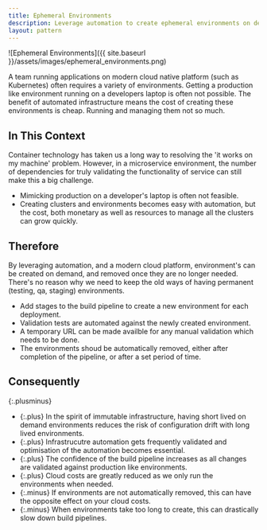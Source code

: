 ```yaml
---
title: Ephemeral Environments
description: Leverage automation to create ephemeral environments on demand
layout: pattern
---
```


![Ephemeral Environments]({{ site.baseurl }}/assets/images/ephemeral_environments.png)

A team running applications on modern cloud native platform (such as Kubernetes) often requires a variety of environments. Getting a production like environment running on a developers laptop is often not possible. The benefit of automated infrastructure means the cost of creating these environments is cheap. Running and managing them not so much.

## In This Context

Container technology has taken us a long way to resolving the 'it works on my machine' problem. However, in a microservice environment, the number of dependencies for truly validating the functionality of service can still make this a big challenge.

- Mimicking production on a developer's laptop is often not feasible.
- Creating clusters and environments becomes easy with automation, but the cost, both monetary as well as resources to manage all the clusters can grow quickly.

## Therefore

By leveraging automation, and a modern cloud platform, environment's can be created on demand, and removed once they are no longer needed. There's no reason why we need to keep the old ways of having permanent (testing, qa, staging) environments.

- Add stages to the build pipeline to create a new environment for each deployment.
- Validation tests are automated against the newly created environment.
- A temporary URL can be made availble for any manual validation which needs to be done.
- The environments shoud be automatically removed, either after completion of the pipeline, or after a set period of time.

## Consequently

{:.plusminus}
- {:.plus} In the spirit of immutable infrastructure, having short lived on demand environments reduces the risk of configuration drift with long lived environments.
- {:.plus} Infrastrucutre automation gets frequently validated and optimisation of the automation becomes essential.
- {:.plus} The confidence of the build pipeline increases as all changes are validated against production like environments.
- {:.plus} Cloud costs are greatly reduced as we only run the environments when needed.
- {:.minus} If environments are not automatically removed, this can have the opposite effect on your cloud costs.
- {:.minus} When environments take too long to create, this can drastically slow down build pipelines. 

